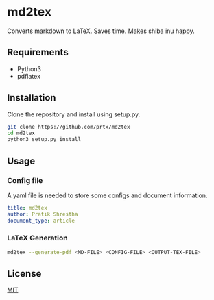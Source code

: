 # md2tex

Converts markdown to LaTeX. Saves time. Makes shiba inu happy.

## Requirements
- Python3
- pdflatex


## Installation

Clone the repository and install using setup.py.

```bash
git clone https://github.com/prtx/md2tex
cd md2tex
python3 setup.py install
```

## Usage

### Config file

A yaml file is needed to store some configs and document information.

```yaml
title: md2tex
author: Pratik Shrestha
document_type: article
```

### LaTeX Generation
```bash
md2tex --generate-pdf <MD-FILE> <CONFIG-FILE> <OUTPUT-TEX-FILE>
```

## License
[MIT](https://choosealicense.com/licenses/mit/)
